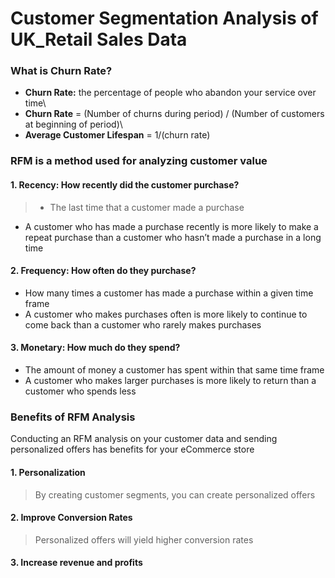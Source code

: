 # Customer Segmentation Analysis of UK_Retail Sales Data

### What is Churn Rate?
- **Churn Rate:** the percentage of people who abandon your service over time\
- **Churn Rate** = (Number of churns during period) / (Number of customers at beginning of period)\
- **Average Customer Lifespan** = 1/(churn rate)


### RFM is a method used for analyzing customer value
#### 1. Recency: How recently did the customer purchase?
> - The last time that a customer made a purchase
- A customer who has made a purchase recently is more likely to make a repeat purchase than a customer who hasn’t made a purchase in a long time


#### 2. Frequency: How often do they purchase?
- How many times a customer has made a purchase within a given time frame
- A customer who makes purchases often is more likely to continue to come back than a customer who rarely makes purchases


#### 3. Monetary: How much do they spend?
- The amount of money a customer has spent within that same time frame
- A customer who makes larger purchases is more likely to return than a customer who spends less


### Benefits of RFM Analysis
Conducting an RFM analysis on your customer data and sending personalized offers has benefits for your eCommerce store

#### 1. Personalization
> By creating customer segments, you can create personalized offers

#### 2. Improve Conversion Rates
> Personalized offers will yield higher conversion rates

#### 3. Increase revenue and profits
